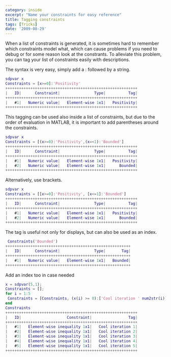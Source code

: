 ```yaml
---
category: inside
excerpt: "Name your constraints for easy reference"
title: Tagging constraints
tags: [Tricks]
date: '2009-08-29'
---
```


When a list of constraints is generated, it is sometimes hard to remember which constraints model what, which can cause problems if you need to debug or for some reason look at the constrants. To alleviate this problem, you can tag your list of constraints easily with descriptions.

The syntax is very easy, simply add a : followed by a string.

````matlab
sdpvar x
Constraints = [x>=0]:'Positivity'
++++++++++++++++++++++++++++++++++++++++++++++++++++++++++
|   ID|      Constraint|               Type|          Tag|
++++++++++++++++++++++++++++++++++++++++++++++++++++++++++
|   #1|   Numeric value|   Element-wise 1x1|   Positivity|
++++++++++++++++++++++++++++++++++++++++++++++++++++++++++
````

This tagging can be used also inside a list of constraints, but due to the order of evaluation in MATLAB, it is important to add parentheses around the constraints.

````matlab
sdpvar x
Constraints = [(x>=0):'Positivity',(x=<1):'Bounded']
++++++++++++++++++++++++++++++++++++++++++++++++++++++++++
|   ID|      Constraint|               Type|          Tag|
++++++++++++++++++++++++++++++++++++++++++++++++++++++++++
|   #1|   Numeric value|   Element-wise 1x1|   Positivity|
|   #2|   Numeric value|   Element-wise 1x1|      Bounded|
++++++++++++++++++++++++++++++++++++++++++++++++++++++++++
````

Alternatively, use brackets.

````matlab
sdpvar x
Constraints = [[x>=0]:'Positivity', [x<=1]:'Bounded']
++++++++++++++++++++++++++++++++++++++++++++++++++++++++++
|   ID|      Constraint|               Type|          Tag|
++++++++++++++++++++++++++++++++++++++++++++++++++++++++++
|   #1|   Numeric value|   Element-wise 1x1|   Positivity|
|   #2|   Numeric value|   Element-wise 1x1|      Bounded|
++++++++++++++++++++++++++++++++++++++++++++++++++++++++++
````

The tag is useful not only for displays, but can also be used as an index.

````matlab
 Constraints('Bounded')
+++++++++++++++++++++++++++++++++++++++++++++++++++++++
|   ID|      Constraint|               Type|       Tag|
+++++++++++++++++++++++++++++++++++++++++++++++++++++++
|   #1|   Numeric value|   Element-wise 1x1|   Bounded|
+++++++++++++++++++++++++++++++++++++++++++++++++++++++
````

Add an index too in case needed

````matlab
x = sdpvar(5,1);
Constraints = [];
for i = 1:5
 Constraints = [Constraints, (x(i) >= 0):['Cool iteration ' num2str(i)]];
end
Constraints
++++++++++++++++++++++++++++++++++++++++++++++++++++++++++
|   ID|                    Constraint|                Tag|
++++++++++++++++++++++++++++++++++++++++++++++++++++++++++
|   #1|   Element-wise inequality 1x1|   Cool iteration 1|
|   #2|   Element-wise inequality 1x1|   Cool iteration 2|
|   #3|   Element-wise inequality 1x1|   Cool iteration 3|
|   #4|   Element-wise inequality 1x1|   Cool iteration 4|
|   #5|   Element-wise inequality 1x1|   Cool iteration 5|
++++++++++++++++++++++++++++++++++++++++++++++++++++++++++
 ````

